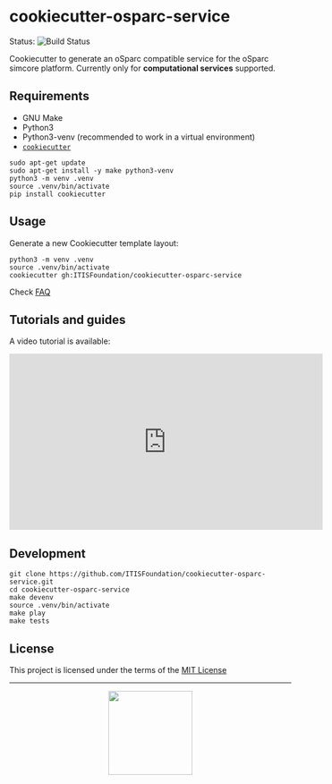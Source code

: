 # cookiecutter-osparc-service

Status: ![Build Status](https://github.com/ITISFoundation/cookiecutter-osparc-service/workflows/Github-CI%20Push/PR/badge.svg)

Cookiecutter to generate an oSparc compatible service for the oSparc simcore platform. Currently only for **computational services** supported.


## Requirements
- GNU Make
- Python3
- Python3-venv (recommended to work in a virtual environment)
- [``cookiecutter``](https://python-package-generator.readthedocs.io/en/master/)

```console
sudo apt-get update
sudo apt-get install -y make python3-venv
python3 -m venv .venv
source .venv/bin/activate
pip install cookiecutter
```

## Usage

Generate a new Cookiecutter template layout:
```console
python3 -m venv .venv
source .venv/bin/activate
cookiecutter gh:ITISFoundation/cookiecutter-osparc-service
```

Check [FAQ](./FAQ.md)

## Tutorials and guides
A video tutorial is available:
<iframe width="560" height="315" src="https://www.youtube.com/embed/yoKXHMQcs1Y?si=prc4N6bP01I0unax" title="YouTube video player" frameborder="0" allow="accelerometer; autoplay; clipboard-write; encrypted-media; gyroscope; picture-in-picture; web-share" allowfullscreen></iframe>

## Development

```console
git clone https://github.com/ITISFoundation/cookiecutter-osparc-service.git
cd cookiecutter-osparc-service
make devenv
source .venv/bin/activate
make play
make tests
```

## License

This project is licensed under the terms of the [MIT License](/LICENSE)


---

<p align="center">
<img src="https://forthebadge.com/images/badges/built-with-love.svg" width="150">
</p>
